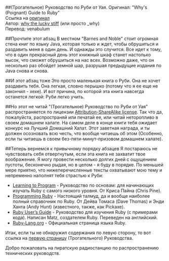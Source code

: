 ##(Трогательное) Руководство по Руби от Уая.
Оригинал: "Why's (Poignant) Guide to Ruby"  
Ссылка на [оригинал][book]  
Автор: [why the lucky stiff][author] (или просто _why)  
Перевод: venabulum  

##Прочтите этот абзац
В местном "Barnes and Noble" стоит огромная стена книг по языку Java, которая только и ждет, чтобы обрушиться и раздавить меня в один день. И однажды это случится. Все идет к тому, что в один прекрасный день этот книжный шкаф станет настолько высок, что сможет обрушиться на нас всех. Возможно даже, что он несколько раз обойдет земной шар, разрушая предыдущие издания по Java снова и снова.  

##И этот абзац тоже
Это просто маленькая книга о Руби. Она не хочет раздавить тебя. Она легкая, словно перышко (потому что я ее еще не закончил - хехе). И вот причина, по которой эта книга навсегда останется легкой: Руби легко учить.  

##Но этот не читай
"(Трогательное) Руководство по Руби от Уая" распространяется по лицензии [Attribution-ShareAlike license][cc]. Так что да, пожалуйста, распространяй или печатай ее, или читай неторопливо в своем домашнем халате. На самом деле в конце книги тебя ожидает конкурс на Лучший Домашний Халат. Этот заветная награда, и ты должен осозновать всю честь, что вообще читаешь об этом (Особенно, если ты читаешь в своем без-пяти-минут-призовом домашнем халате).  

##Теперь вернемся к привычному порядку абзацев
Я постараюсь не чувствовать себя отвергнутым, если эта книга не захватит твое воображение. Я могу провести несколько долгих дней с ощущением пустоты, бесконечно рыдая, но в целом - я буду в порядке. По меньшей мере приятно, что нижеперечисленные тексты охватывают мою тему и непременно наполнят тебя страстью к Руби:
   * [Learning to Program][LtP] - Руководство по основам: для начинающих изучать Ruby с самого низкого уровня. От Криса Пайна (Chris Pine).
   * [Programming Ruby][PR] - Настоящий талмуд, да и вообще наиболее полный справочник по Ruby.
От Дейва Томаса (Dave Thomas) и Энди Ханта (Andy Hunt) (известного, также, как Pickaxe).
   * [Ruby User’s Guide][RUG] - Руководство для изучения Ruby (с примерами кода). Написан Matz, создателем Ruby. Переведен на английский.
   * [Ruby-Lang.org][RL] - Официальная страница языка Ruby.

Итак, если ты не обнаружил содержания по левую сторону, то вот ссылка на [первую страницу][first] (Трогательного) Руководства.

Добро пожаловать на пиратскую радиостанцию по распространению технических руководств.

[cc]: http://creativecommons.org/licenses/by-sa/2.5/
[book]: http://mislav.uniqpath.com/poignant-guide/
[author]: http://en.wikipedia.org/wiki/Why_the_lucky_stiff
[LtP]: http://pine.fm/LearnToProgram/
[PR]: http://pragprog.com/book/ruby3/programming-ruby-1-9
[RUG]: http://www.rubyist.net/~slagell/ruby/
[RL]: http://www.ruby-lang.org/
[first]: /chapter1.md/
